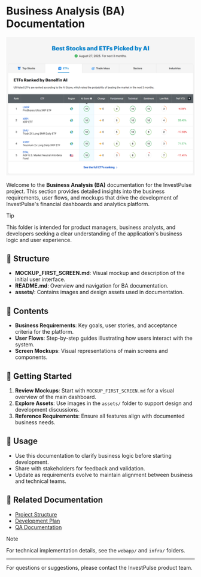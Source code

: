 # Business Analysis (BA) Documentation

![InvestPulse Logo](../ba/assets/image.001.png)

Welcome to the **Business Analysis (BA)** documentation for the InvestPulse project. This section provides detailed insights into the business requirements, user flows, and mockups that drive the development of InvestPulse's financial dashboards and analytics platform.

> [!TIP]
> This folder is intended for product managers, business analysts, and developers seeking a clear understanding of the application's business logic and user experience.

## 📂 Structure

- **MOCKUP_FIRST_SCREEN.md**: Visual mockup and description of the initial user interface.
- **README.md**: Overview and navigation for BA documentation.
- **assets/**: Contains images and design assets used in documentation.

## 📝 Contents

- **Business Requirements**: Key goals, user stories, and acceptance criteria for the platform.
- **User Flows**: Step-by-step guides illustrating how users interact with the system.
- **Screen Mockups**: Visual representations of main screens and components.

## 🚀 Getting Started

1. **Review Mockups**: Start with `MOCKUP_FIRST_SCREEN.md` for a visual overview of the main dashboard.
2. **Explore Assets**: Use images in the `assets/` folder to support design and development discussions.
3. **Reference Requirements**: Ensure all features align with documented business needs.

## 📖 Usage

- Use this documentation to clarify business logic before starting development.
- Share with stakeholders for feedback and validation.
- Update as requirements evolve to maintain alignment between business and technical teams.

## 🔗 Related Documentation

- [Project Structure](../STRUCTURE.md)
- [Development Plan](../DEVELOPMENT_PLAN.md)
- [QA Documentation](../qa/QA_REVIEW_SUMMARY.md)

> [!NOTE]
> For technical implementation details, see the `webapp/` and `infra/` folders.

---

For questions or suggestions, please contact the InvestPulse product team.
